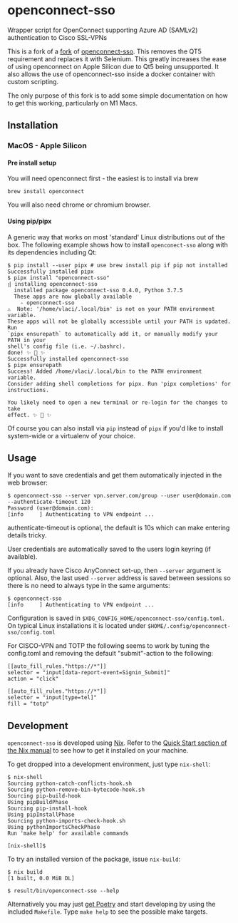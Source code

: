 # openconnect-sso

Wrapper script for OpenConnect supporting Azure AD (SAMLv2) authentication
to Cisco SSL-VPNs

This is a fork of a [fork](https://github.com/mgagliardo91/openconnect-sso/tree/custom-scripts) of [openconnect-sso](https://github.com/vlaci/openconnect-sso).  This removes the QT5 requirement and replaces it with Selenium.  This greatly increases the ease of using openconnect on Apple Silicon due to Qt5 being unsupported.  It also allows the use of openconnect-sso inside a docker container with custom scripting.

The only purpose of this fork is to add some simple documentation on how to get this working, particularly on M1 Macs.


## Installation

### MacOS - Apple Silicon

#### Pre install setup

You will need openconnect first - the easiest is to install via brew
```shell
brew install openconnect
```

You will also need chrome or chromium browser.

#### Using pip/pipx

A generic way that works on most 'standard' Linux distributions out of the box.
The following example shows how to install `openconect-sso` along with its
dependencies including Qt:

```shell
$ pip install --user pipx # use brew install pip if pip not installed
Successfully installed pipx
$ pipx install "openconnect-sso"
⣾ installing openconnect-sso
  installed package openconnect-sso 0.4.0, Python 3.7.5
  These apps are now globally available
    - openconnect-sso
⚠️  Note: '/home/vlaci/.local/bin' is not on your PATH environment variable.
These apps will not be globally accessible until your PATH is updated. Run
`pipx ensurepath` to automatically add it, or manually modify your PATH in your
shell's config file (i.e. ~/.bashrc).
done! ✨ 🌟 ✨
Successfully installed openconnect-sso
$ pipx ensurepath
Success! Added /home/vlaci/.local/bin to the PATH environment variable.
Consider adding shell completions for pipx. Run 'pipx completions' for
instructions.

You likely need to open a new terminal or re-login for the changes to take
effect. ✨ 🌟 ✨
```

Of course you can also install via `pip` instead of `pipx` if you'd like to
install system-wide or a virtualenv of your choice.

## Usage

If you want to save credentials and get them automatically
injected in the web browser:

```shell
$ openconnect-sso --server vpn.server.com/group --user user@domain.com --authenticate-timeout 120
Password (user@domain.com):
[info     ] Authenticating to VPN endpoint ...
```
authenticate-timeout is optional, the default is 10s which can make entering details tricky.

User credentials are automatically saved to the users login keyring (if
available).

If you already have Cisco AnyConnect set-up, then `--server` argument is
optional. Also, the last used `--server` address is saved between sessions so
there is no need to always type in the same arguments:

```shell
$ openconnect-sso
[info     ] Authenticating to VPN endpoint ...
```

Configuration is saved in `$XDG_CONFIG_HOME/openconnect-sso/config.toml`. On
typical Linux installations it is located under
`$HOME/.config/openconnect-sso/config.toml`

For CISCO-VPN and TOTP the following seems to work by tuning the config.toml
and removing the default "submit"-action to the following:

```
[[auto_fill_rules."https://*"]]
selector = "input[data-report-event=Signin_Submit]"
action = "click"

[[auto_fill_rules."https://*"]]
selector = "input[type=tel]"
fill = "totp"
```

## Development

`openconnect-sso` is developed using [Nix](https://nixos.org/nix/). Refer to the
[Quick Start section of the Nix
manual](https://nixos.org/nix/manual/#chap-quick-start) to see how to get it
installed on your machine.

To get dropped into a development environment, just type `nix-shell`:

```shell
$ nix-shell
Sourcing python-catch-conflicts-hook.sh
Sourcing python-remove-bin-bytecode-hook.sh
Sourcing pip-build-hook
Using pipBuildPhase
Sourcing pip-install-hook
Using pipInstallPhase
Sourcing python-imports-check-hook.sh
Using pythonImportsCheckPhase
Run 'make help' for available commands

[nix-shell]$
```

To try an installed version of the package, issue `nix-build`:

```shell
$ nix build
[1 built, 0.0 MiB DL]

$ result/bin/openconnect-sso --help
```

Alternatively you may just [get Poetry](https://python-poetry.org/docs/) and
start developing by using the included `Makefile`. Type `make help` to see the
possible make targets.

